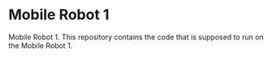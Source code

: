 # Mobile Robot 1
Mobile Robot 1. This repository contains the code that is supposed to run on the Mobile Robot 1. 
